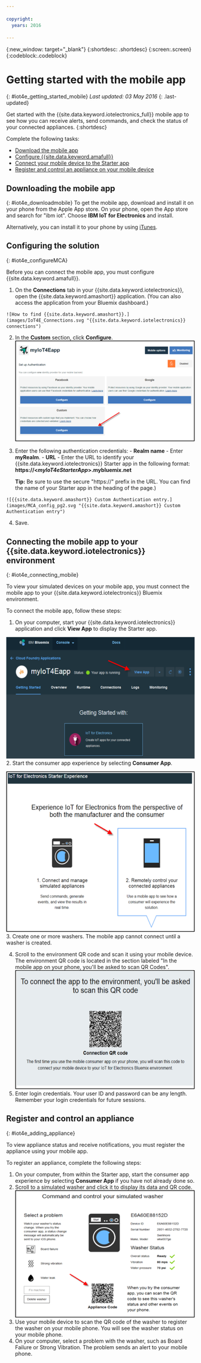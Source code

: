 ```yaml
---

copyright:
  years: 2016

---
```

<!-- Copyright info at top of file: REQUIRED
    The copyright info is YAML content that must occur at the top of the MD file, before attributes are listed.
    It must be --- surrounded by 3 dashes ---
    The value "years" can contain just one year or a two years separated by a comma. (years: 2014, 2016)
    Indentation as per the previous template must be preserved.
-->

<!-- Common attributes used in the template are defined as follows: -->
{:new_window: target="_blank"}
{:shortdesc: .shortdesc}
{:screen:.screen}
{:codeblock:.codeblock}

# Getting started with the mobile app
{: #iot4e_getting_started_mobile}
*Last updated: 03 May 2016*
{: .last-updated}

Get started with the {{site.data.keyword.iotelectronics_full}} mobile app to see how you can receive alerts, send commands, and check the status of your connected appliances.
{:shortdesc}

Complete the following tasks:
  - [Download the mobile app](#iot4e_downloadmobile)
  - [Configure {{site.data.keyword.amafull}}](#iot4e_configureMCA)
  - [Connect your mobile device to the Starter app](#iot4e_connecting_mobile)
  - [Register and control an appliance on your mobile device](#iot4e_adding_appliance)


 ## Downloading the mobile app
 {: #iot4e_downloadmobile}
 To get the mobile app, download and install it on your phone from the Apple App store.  On your phone, open the App store and search for "ibm iot". Choose **IBM IoT for Electronics** and install.

 Alternatively, you can install it to your phone by using [iTunes](https://itunes.apple.com/us/app/ibm-iot-for-electronics/id1103404928?ls=1&mt=8).

## Configuring the solution
{: #iot4e_configureMCA}

Before you can connect the mobile app, you must configure {{site.data.keyword.amafull}}.  

  1. On the **Connections** tab in your {{site.data.keyword.iotelectronics}}, open the {{site.data.keyword.amashort}} application. (You can also access the application from your Bluemix dashboard.)  

    ![How to find {{site.data.keyword.amashort}}.](images/IoT4E_Connections.svg "{{site.data.keyword.iotelectronics}} connections")

  2. In the **Custom** section, click **Configure**.  
   ![Configure {{site.data.keyword.amashort}}.](images/MCA_config_pg.svg "{{site.data.keyword.amashort}} Set Up Authentication page")  
  3. Enter the following authentication credentials:
    - **Realm name** - Enter **myRealm**.
    - **URL** - Enter the URL to identify your {{site.data.keyword.iotelectronics}} Starter app in the following format: **https://<*myIoT4eStarterApp*>.mybluemix.net**  

      **Tip:** Be sure to use the secure "https://" prefix in the URL. You can find the name of your Starter app in the heading of the page.)  

    ![{{site.data.keyword.amashort}} Custom Authentication entry.](images/MCA_config_pg2.svg "{{site.data.keyword.amashort}} Custom Authentication entry")  

  4. Save.


## Connecting the mobile app to your {{site.data.keyword.iotelectronics}} environment
{: #iot4e_connecting_mobile}

To view your simulated devices on your mobile app, you must connect the mobile app to your {{site.data.keyword.iotelectronics}} Bluemix environment.

To connect the mobile app, follow these steps:

  1. On your computer, start your {{site.data.keyword.iotelectronics}} application and click **View App** to display the Starter app.  

  ![{{site.data.keyword.iotelectronics}}  Getting Started page with View App highlighted.](images/IoT4E_getting_started.svg "{{site.data.keyword.iotelectronics}} Getting Started page with View App")  
  2. Start the consumer app experience by selecting **Consumer App**.

  ![Select the  {{site.data.keyword.iotelectronics}} Consumer app experience.](images/IoT4E_consumer_app.svg "{{site.data.keyword.iotelectronics}} Consumer app experience")
  3. Create one or more washers. The mobile app cannot connect until a washer is created.

  4.	Scroll to the environment QR code and scan it using your mobile device. The environment QR code is located in the section labeled "In the mobile app on your phone, you'll be asked to scan QR Codes".
![Scan the  {{site.data.keyword.iotelectronics}} environment QR code.](images/iot4e_mobile_connect_QR.svg "{{site.data.keyword.iotelectronics}} environment QR code")
  5. Enter login credentials. Your user ID and password can be any length. Remember your login credentials for future sessions.  

## Register and control an appliance
{: #iot4e_adding_appliance}

To view appliance status and receive notifications, you must register the appliance using your mobile app.

To register an appliance, complete the following steps:

  1. On your computer, from within the Starter app, start the consumer app experience by selecting **Consumer App** if you have not already done so.
  2. Scroll to a simulated washer and click it to display its data and QR code.   
![Select a washer.](images/IoT4E_mobile_washer_QR.svg "Select a washer.")
  3.	Use your mobile device to scan the QR code of the washer to register the washer on your mobile phone. You will see the washer status on your mobile phone.
  4. On your computer, select a problem with the washer, such as Board Failure or Strong Vibration.  The problem sends an alert to your mobile phone.

